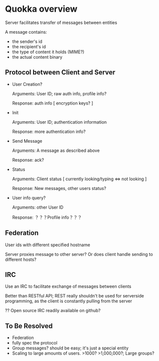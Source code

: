 # Quokka overview

Server facilitates transfer of messages between entities

A message contains:

+ the sender's id
+ the recipient's id
+ the type of content it holds (MIME?)
+ the actual content binary

## Protocol between Client and Server

+ User Creation?

	Arguments:	User ID; raw auth info, profile info?

	Response:	auth info [ encryption keys? ]

+ Init
	
	Arguments:	User ID; authentication information

	Response:	more authentication info?

+ Send Message
	
	Arguments:	A message as described above

	Response:	ack?

+ Status

	Arguments:	Client status [ currently looking/typing ⇔ not looking ]

	Response:	New messages, other users status?

+ User info query?

	Arguments:	other User ID

	Response:	？？？Profile info？？？

## Federation

User ids with different specified hostname

Server proxies message to other server? Or does client handle sending to different hosts?

## IRC

Use an IRC to facilitate exchange of messages between clients

Better than RESTful API; REST really shouldn't be used for serverside programming, as the client is constantly pulling from the server 

?? Open source IRC readily available on github? 

## To Be Resolved
- Federation
- fully spec the protocol
- Group messages? should be easy; it's just a special entity
- Scaling to large amounts of users. >1000? >1,000,000?; Large groups?
